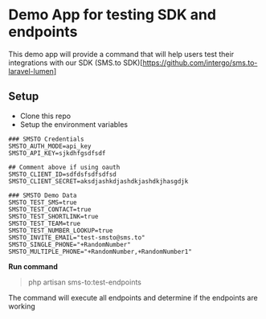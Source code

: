 # Demo App for testing SDK and endpoints

This demo app will provide a command that will help users test their integrations with our SDK (SMS.to SDK)[https://github.com/intergo/sms.to-laravel-lumen]

## Setup

- Clone this repo
- Setup the environment variables

```dotenv
### SMSTO Credentials
SMSTO_AUTH_MODE=api_key
SMSTO_API_KEY=sjkdhfgsdfsdf

## Comment above if using oauth
SMSTO_CLIENT_ID=sdfdsfsdfsdfsd
SMSTO_CLIENT_SECRET=aksdjashkdjashdkjashdkjhasgdjk

### SMSTO Demo Data
SMSTO_TEST_SMS=true
SMSTO_TEST_CONTACT=true
SMSTO_TEST_SHORTLINK=true
SMSTO_TEST_TEAM=true
SMSTO_TEST_NUMBER_LOOKUP=true
SMSTO_INVITE_EMAIL="test-smsto@sms.to"
SMSTO_SINGLE_PHONE="+RandomNumber"
SMSTO_MULTIPLE_PHONE="+RandomNumber,+RandomNumber1"

```

**Run command**

> php artisan sms-to:test-endpoints

The command will execute all endpoints and determine if the endpoints are working
